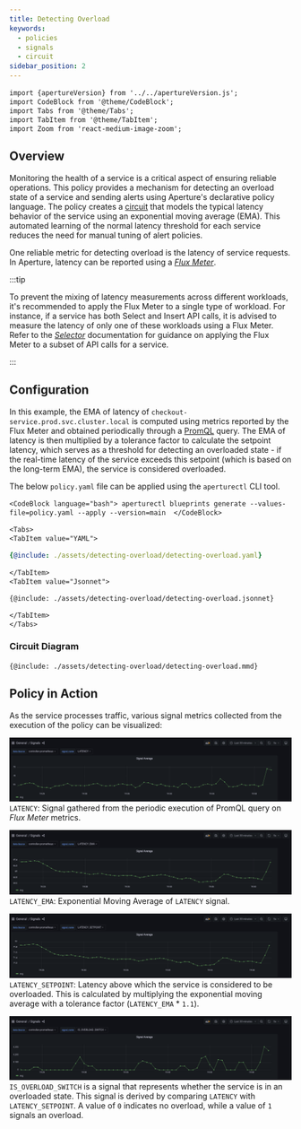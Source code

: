 ```yaml
---
title: Detecting Overload
keywords:
  - policies
  - signals
  - circuit
sidebar_position: 2
---
```


```mdx-code-block
import {apertureVersion} from '../../apertureVersion.js';
import CodeBlock from '@theme/CodeBlock';
import Tabs from '@theme/Tabs';
import TabItem from '@theme/TabItem';
import Zoom from 'react-medium-image-zoom';
```

## Overview

Monitoring the health of a service is a critical aspect of ensuring reliable
operations. This policy provides a mechanism for detecting an overload state of
a service and sending alerts using Aperture's declarative policy language. The
policy creates a [circuit](/concepts/advanced/circuit.md) that models the
typical latency behavior of the service using an exponential moving average
(EMA). This automated learning of the normal latency threshold for each service
reduces the need for manual tuning of alert policies.

One reliable metric for detecting overload is the latency of service requests.
In Aperture, latency can be reported using a
[_Flux Meter_](/concepts/flux-meter.md).

:::tip

To prevent the mixing of latency measurements across different workloads, it's
recommended to apply the Flux Meter to a single type of workload. For instance,
if a service has both Select and Insert API calls, it is advised to measure the
latency of only one of these workloads using a Flux Meter. Refer to the
[_Selector_](/concepts/selector.md) documentation for guidance on applying the
Flux Meter to a subset of API calls for a service.

:::

## Configuration

In this example, the EMA of latency of `checkout-service.prod.svc.cluster.local`
is computed using metrics reported by the Flux Meter and obtained periodically
through a
[PromQL](https://prometheus.io/docs/prometheus/latest/querying/basics/) query.
The EMA of latency is then multiplied by a tolerance factor to calculate the
setpoint latency, which serves as a threshold for detecting an overloaded
state - if the real-time latency of the service exceeds this setpoint (which is
based on the long-term EMA), the service is considered overloaded.

The below `policy.yaml` file can be applied using the `aperturectl` CLI tool.

```mdx-code-block
<CodeBlock language="bash"> aperturectl blueprints generate --values-file=policy.yaml --apply --version=main  </CodeBlock>
```

```mdx-code-block
<Tabs>
<TabItem value="YAML">
```

```yaml
{@include: ./assets/detecting-overload/detecting-overload.yaml}
```

```mdx-code-block
</TabItem>
<TabItem value="Jsonnet">
```

```jsonnet
{@include: ./assets/detecting-overload/detecting-overload.jsonnet}
```

```mdx-code-block
</TabItem>
</Tabs>
```

### Circuit Diagram

<Zoom>

```mermaid
{@include: ./assets/detecting-overload/detecting-overload.mmd}
```

</Zoom>

## Policy in Action

As the service processes traffic, various signal metrics collected from the
execution of the policy can be visualized:

<Zoom>

![LATENCY](./assets/detecting-overload/latency.png) `LATENCY`: Signal gathered
from the periodic execution of PromQL query on _Flux Meter_ metrics.

</Zoom>

<Zoom>

![LATENCY_EMA](./assets/detecting-overload/latency_ema.png) `LATENCY_EMA`:
Exponential Moving Average of `LATENCY` signal.

</Zoom>

<Zoom>

![LATENCY_SETPOINT](./assets/detecting-overload/latency_setpoint.png)
`LATENCY_SETPOINT`: Latency above which the service is considered to be
overloaded. This is calculated by multiplying the exponential moving average
with a tolerance factor (`LATENCY_EMA` \* `1.1`).

</Zoom>

<Zoom>

![IS_OVERLOAD_SWITCH](./assets/detecting-overload/is_overload_switch.png)
`IS_OVERLOAD_SWITCH` is a signal that represents whether the service is in an
overloaded state. This signal is derived by comparing `LATENCY` with
`LATENCY_SETPOINT`. A value of `0` indicates no overload, while a value of `1`
signals an overload.

</Zoom>

